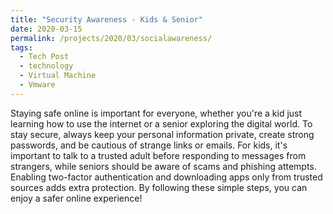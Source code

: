 ```yaml
---
title: "Security Awareness - Kids & Senior"
date: 2020-03-15
permalink: /projects/2020/03/socialawareness/
tags:
  - Tech Post
  - technology
  - Virtual Machine
  - Vmware
---
```


Staying safe online is important for everyone, whether you're a kid just learning how to use the internet or a senior exploring the digital world. To stay secure, always keep your personal information private, create strong passwords, and be cautious of strange links or emails. For kids, it's important to talk to a trusted adult before responding to messages from strangers, while seniors should be aware of scams and phishing attempts. Enabling two-factor authentication and downloading apps only from trusted sources adds extra protection. By following these simple steps, you can enjoy a safer online experience!





